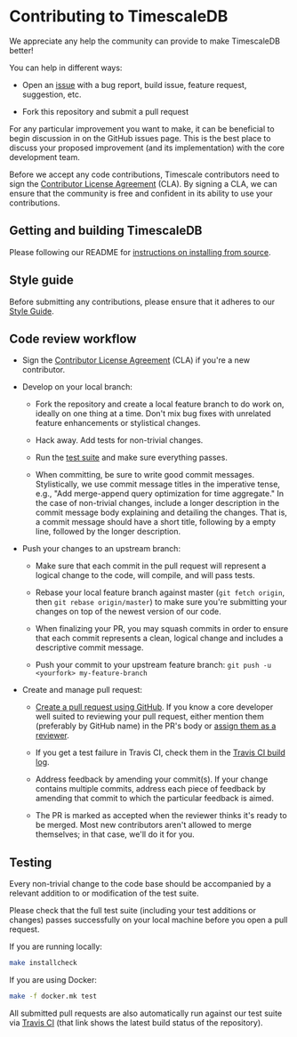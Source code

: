 # Contributing to TimescaleDB

We appreciate any help the community can provide to make TimescaleDB better!  

You can help in different ways:

* Open an [issue](https://github.com/timescale/timescaledb/issues) with a
  bug report, build issue, feature request, suggestion, etc.

* Fork this repository and submit a pull request

For any particular improvement you want to make, it can be beneficial to
begin discussion in on the GitHub issues page. This is the best place to
discuss your proposed improvement (and its implementation) with the core
development team.

Before we accept any code contributions, Timescale contributors need to
sign the [Contributor License Agreement](https://cla-assistant.io/timescale/timescaledb) (CLA). By signing a CLA, we can
ensure that the community is free and confident in its ability to use your
contributions.

## Getting and building TimescaleDB

Please following our README for [instructions on installing from source](https://github.com/timescale/timescaledb/blob/master/README.md#option-3---from-source).

## Style guide

Before submitting any contributions, please ensure that it adheres to
our [Style Guide](docs/StyleGuide.md).

## Code review workflow

* Sign the [Contributor License Agreement](https://cla-assistant.io/timescale/timescaledb) (CLA) if you're a new contributor.

* Develop on your local branch:

    * Fork the repository and create a local feature branch to do work on,
      ideally on one thing at a time.  Don't mix bug fixes with unrelated
      feature enhancements or stylistical changes.

    * Hack away. Add tests for non-trivial changes.

    * Run the [test suite](https://github.com/timescale/timescaledb/blob/master/README.md#testing)
      and make sure everything passes.

    * When committing, be sure to write good commit messages. Stylistically,
      we use commit message titles in the imperative tense, e.g., "Add
      merge-append query optimization for time aggregate."  In the case of
      non-trivial changes, include a longer description in the commit message
      body explaining and detailing the changes.  That is, a commit message
      should have a short title, following by a empty line, followed by the
      longer description.

* Push your changes to an upstream branch:

    * Make sure that each commit in the pull request will represent a
      logical change to the code, will compile, and will pass tests.

    * Rebase your local feature branch against master (`git fetch origin`,
      then `git rebase origin/master`) to make sure you're
      submitting your changes on top of the newest version of our code.

    * When finalizing your PR, you may squash commits in order to ensure that
      each commit represents a clean, logical change and includes a
      descriptive commit message.  

    * Push your commit to your upstream feature branch: `git push -u <yourfork> my-feature-branch`

* Create and manage pull request:

    * [Create a pull request using GitHub](https://help.github.com/articles/creating-a-pull-request).
      If you know a core developer well suited to reviewing your pull
      request, either mention them (preferably by GitHub name) in the PR's
      body or [assign them as a reviewer](https://help.github.com/articles/assigning-issues-and-pull-requests-to-other-github-users/).

    * If you get a test failure in Travis CI, check them in the [Travis CI
      build log](https://travis-ci.org/timescale/timescaledb).

    * Address feedback by amending your commit(s). If your change contains
      multiple commits, address each piece of feedback by amending that
      commit to which the particular feedback is aimed.

    * The PR is marked as accepted when the reviewer thinks it's ready to be
      merged.  Most new contributors aren't allowed to merge themselves; in
      that case, we'll do it for you.

## Testing

Every non-trivial change to the code base should be accompanied by a
relevant addition to or modification of the test suite.

Please check that the full test suite (including your test additions
or changes) passes successfully on your local machine before you
open a pull request.

If you are running locally:
```bash
make installcheck
```

If you are using Docker:
```bash
make -f docker.mk test
```

All submitted pull requests are also automatically
run against our test suite via [Travis CI](https://travis-ci.org/timescale/timescaledb)
(that link shows the latest build status of the repository).
